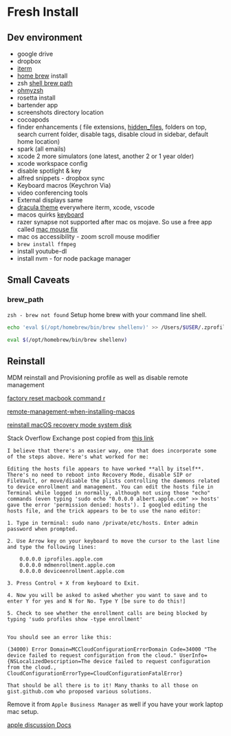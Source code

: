 # Fresh Install

## Dev environment

- google drive
- dropbox
- [iterm](https://iterm2.com/) 
- [home brew](https://brew.sh/) install
- zsh [shell brew path](fresh_install.md#brew_path) 
- [ohmyzsh](https://ohmyz.sh/#install) 
- rosetta install
- bartender app
- screenshots directory location
- cocoapods
- finder enhancements ( file extensions, [hidden_files](hidden_files.md), folders on top, search current folder, disable tags, disable cloud in sidebar, default home location)
- spark (all emails)
- xcode 2 more simulators (one latest, another 2 or 1 year older)
- xcode workspace config
- disable spotlight & key
- alfred snippets - dropbox sync
- Keyboard macros (Keychron Via)
- video conferencing tools
- External displays same 
- [dracula theme](https://draculatheme.com/) everywhere iterm, xcode, vscode
- macos quirks [keyboard](os/mac/keyboard.md)
- razer synapse not supported after mac os mojave. So use a free app called [mac mouse fix](https://mousefix.org/about/)
- mac os accessibility - zoom scroll mouse modifier
- `brew install ffmpeg`
- install youtube-dl
- install nvm - for node package manager


## Small Caveats

### brew_path
`zsh - brew not found`
Setup home brew with your command line shell.

```bash
echo 'eval $(/opt/homebrew/bin/brew shellenv)' >> /Users/$USER/.zprofile

eval $(/opt/homebrew/bin/brew shellenv)
```



## Reinstall

MDM reinstall and Provisioning profile as well as disable remote management 

[factory reset macbook command r](https://iboysoft.com/questions/can-i-factory-reset-company-macbook-with-command-r.html)

[remote-management-when-installing-macos](https://apple.stackexchange.com/questions/311052/why-do-i-get-a-remote-management-step-when-installing-macos)

[reinstall macOS recovery mode system disk](https://forums.macrumors.com/threads/cant-reinstall-macos-from-recovery-mode-wont-allow-me-to-select-system-disk.2294294/)

Stack Overflow Exchange post copied from [this link](https://apple.stackexchange.com/questions/311052/why-do-i-get-a-remote-management-step-when-installing-macos)

```text
I believe that there's an easier way, one that does incorporate some of the steps above. Here's what worked for me:

Editing the hosts file appears to have worked **all by itself**. There's no need to reboot into Recovery Mode, disable SIP or FileVault, or move/disable the plists controlling the daemons related to device enrollment and management. You can edit the hosts file in Terminal while logged in normally, although not using those "echo" commands (even typing 'sudo echo "0.0.0.0 albert.apple.com" >> hosts' gave the error 'permission denied: hosts'). I googled editing the hosts file, and the trick appears to be to use the nano editor:

1. Type in terminal: sudo nano /private/etc/hosts. Enter admin password when prompted.
    
2. Use Arrow key on your keyboard to move the cursor to the last line and type the following lines:
    
    0.0.0.0 iprofiles.apple.com  
    0.0.0.0 mdmenrollment.apple.com  
    0.0.0.0 deviceenrollment.apple.com  
    
3. Press Control + X from keyboard to Exit.
    
4. Now you will be asked to asked whether you want to save and to enter Y for yes and N for No. Type Y [be sure to do this!]
    
5. Check to see whether the enrollment calls are being blocked by typing 'sudo profiles show -type enrollment'
    

You should see an error like this:

(34000) Error Domain=MCCloudConfigurationErrorDomain Code=34000 "The device failed to request configuration from the cloud." UserInfo={NSLocalizedDescription=The device failed to request configuration from the cloud., CloudConfigurationErrorType=CloudConfigurationFatalError}

That should be all there is to it! Many thanks to all those on gist.github.com who proposed various solutions.
```


Remove it from `Apple Business Manager` as well if you have your work laptop mac setup.

[apple discussion Docs](https://discussions.apple.com/docs/DOC-1948)
